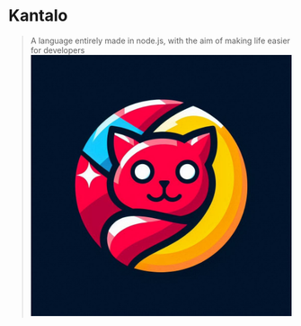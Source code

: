 # Kantalo
> A language entirely made in node.js, with the aim of making life easier for developers
![Kantalo](./kantalo_o.jpeg)
